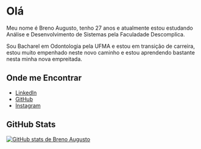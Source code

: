 
# Olá

Meu nome é Breno Augusto, tenho 27 anos e atualmente estou estudando Análise e Desenvolvimento de Sistemas pela Faculadade Descomplica.

Sou Bacharel em Odontologia pela UFMA e estou em transição de carreira, estou muito empenhado neste novo caminho e estou aprendendo bastante nesta minha nova empreitada.

## Onde me Encontrar

- [LinkedIn](https://www.linkedin.com/in/breaugustocp/)
- [GitHub](https://github.com/brenoaug)
- [Instagram](https://www.instagram.com/breaugustocp/)

## GitHub Stats

[![GitHub stats de Breno Augusto](https://github-readme-stats.vercel.app/api?username=brenoaug&show_icons=true&theme=dark#gh-dark-mode-only)](https://github.com/brenoaug)


<!---
brenoaug/brenoaug is a ✨ special ✨ repository because its `README.md` (this file) appears on your GitHub profile.
You can click the Preview link to take a look at your changes.
--->
